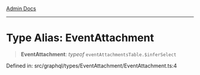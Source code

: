[Admin Docs](/)

***

# Type Alias: EventAttachment

> **EventAttachment**: *typeof* `eventAttachmentsTable.$inferSelect`

Defined in: src/graphql/types/EventAttachment/EventAttachment.ts:4
